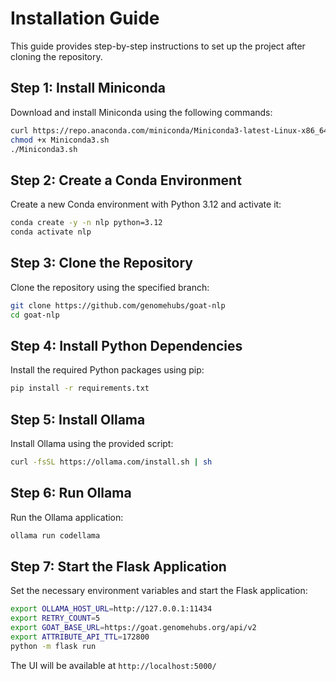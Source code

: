 
# Installation Guide

This guide provides step-by-step instructions to set up the project after cloning the repository.

## Step 1: Install Miniconda

Download and install Miniconda using the following commands:

```bash
curl https://repo.anaconda.com/miniconda/Miniconda3-latest-Linux-x86_64.sh > Miniconda3.sh
chmod +x Miniconda3.sh
./Miniconda3.sh
```

## Step 2: Create a Conda Environment

Create a new Conda environment with Python 3.12 and activate it:

```bash
conda create -y -n nlp python=3.12
conda activate nlp
```

## Step 3: Clone the Repository

Clone the repository using the specified branch:

```bash
git clone https://github.com/genomehubs/goat-nlp
cd goat-nlp
```

## Step 4: Install Python Dependencies

Install the required Python packages using pip:

```bash
pip install -r requirements.txt
```

## Step 5: Install Ollama

Install Ollama using the provided script:

```bash
curl -fsSL https://ollama.com/install.sh | sh
```

## Step 6: Run Ollama

Run the Ollama application:

```bash
ollama run codellama
```

## Step 7: Start the Flask Application

Set the necessary environment variables and start the Flask application:

```bash
export OLLAMA_HOST_URL=http://127.0.0.1:11434
export RETRY_COUNT=5
export GOAT_BASE_URL=https://goat.genomehubs.org/api/v2
export ATTRIBUTE_API_TTL=172800
python -m flask run
```

The UI will be available at `http://localhost:5000/`

